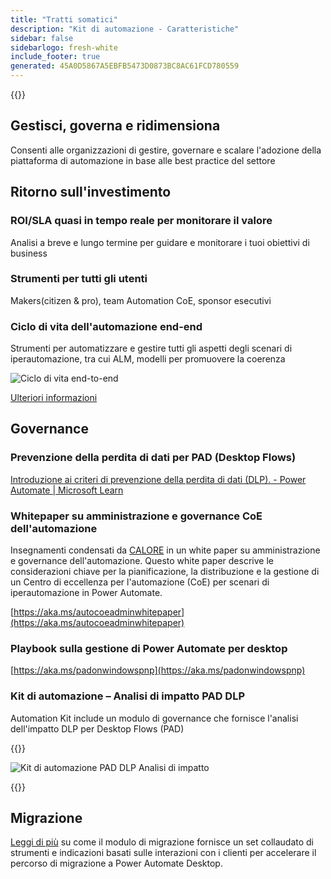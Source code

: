 ```yaml
---
title: "Tratti somatici"
description: "Kit di automazione - Caratteristiche"
sidebar: false
sidebarlogo: fresh-white
include_footer: true
generated: 45A0D5867A5EBFB5473D0873BC8AC61FCD780559
---
```


{{<toc>}}

## Gestisci, governa e ridimensiona

Consenti alle organizzazioni di gestire, governare e scalare l'adozione della piattaforma di automazione in base alle best practice del settore

## Ritorno sull'investimento

### ROI/SLA quasi in tempo reale per monitorare il valore

Analisi a breve e lungo termine per guidare e monitorare i tuoi obiettivi di business

### Strumenti per tutti gli utenti

Makers(citizen & pro), team Automation CoE, sponsor esecutivi

### Ciclo di vita dell'automazione end-end

Strumenti per automatizzare e gestire tutti gli aspetti degli scenari di iperautomazione, tra cui ALM, modelli per promuovere la coerenza

![Ciclo di vita end-to-end](/images/illustrations/end-to-end.png)

[Ulteriori informazioni](https://learn.microsoft.com/power-automate/guidance/automation-kit/overview/automation-coe-strategy#automation-lifecycle)

## Governance

### Prevenzione della perdita di dati per PAD (Desktop Flows)

[Introduzione ai criteri di prevenzione della perdita di dati (DLP). - Power Automate | Microsoft Learn](https://learn.microsoft.com/power-automate/prevent-data-loss#data-loss-prevention-for-desktop-flows-preview)

### Whitepaper su amministrazione e governance CoE dell'automazione

Insegnamenti condensati da [CALORE](https://learn.microsoft.com/power-platform/guidance/automation-coe/heat) in un white paper su amministrazione e governance dell'automazione. Questo white paper descrive le considerazioni chiave per la pianificazione, la distribuzione e la gestione di un Centro di eccellenza per l'automazione (CoE) per scenari di iperautomazione in Power Automate. 

[https://aka.ms/autocoeadminwhitepaper](https://aka.ms/autocoeadminwhitepaper)

### Playbook sulla gestione di Power Automate per desktop

[https://aka.ms/padonwindowspnp](https://aka.ms/padonwindowspnp)

### Kit di automazione – Analisi di impatto PAD DLP

Automation Kit include un modulo di governance che fornisce l'analisi dell'impatto DLP per Desktop Flows (PAD)

{{<border>}}

![Kit di automazione PAD DLP Analisi di impatto](/images/pad-dlp-impact.png)

{{</border>}}




## Migrazione

[Leggi di più](/it/migration) su come il modulo di migrazione fornisce un set collaudato di strumenti e indicazioni basati sulle interazioni con i clienti per accelerare il percorso di migrazione a Power Automate Desktop.
